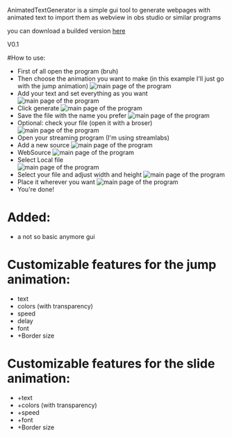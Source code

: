AnimatedTextGenerator is a simple gui tool to generate webpages with animated text to import them as webview in obs studio or similar programs 

you can download a builded version [here](http://billyexe.wtf/AnimatedTextGenerator/AnimatedTextGenerator.exe)

V0.1

#How to use:
* First of all open the program (bruh)
* Then choose the animation you want to make (in this example I'll just go with the jump animation)
![main page of the program](/ReadmeImages/main.png)
* Add your text and set everything as you want
![main page of the program](/ReadmeImages/jump0.png)
* Click generate
![main page of the program](/ReadmeImages/jump1.png)
* Save the file with the name you prefer
![main page of the program](/ReadmeImages/jump2.png)
* Optional: check your file (open it with a broser)
![main page of the program](/ReadmeImages/jump3.gif)
* Open your streaming program (I'm using streamlabs)
* Add a new source
![main page of the program](/ReadmeImages/streamlabs0.png)
* WebSource
![main page of the program](/ReadmeImages/streamlabs1.png)
* Select Local file\
![main page of the program](/ReadmeImages/streamlabs2.png)
* Select your file and adjust width and height
![main page of the program](/ReadmeImages/streamlabs3.png)
* Place it wherever you want 
![main page of the program](/ReadmeImages/streamlabs4.png)
* You're done!
  

# Added:
* a not so basic anymore gui

# Customizable features for the jump animation:
* text
* colors (with transparency)
* speed
* delay
* font
* +Border size

# Customizable features for the slide animation:
* +text
* +colors (with transparency)
* +speed
* +font
* +Border size

